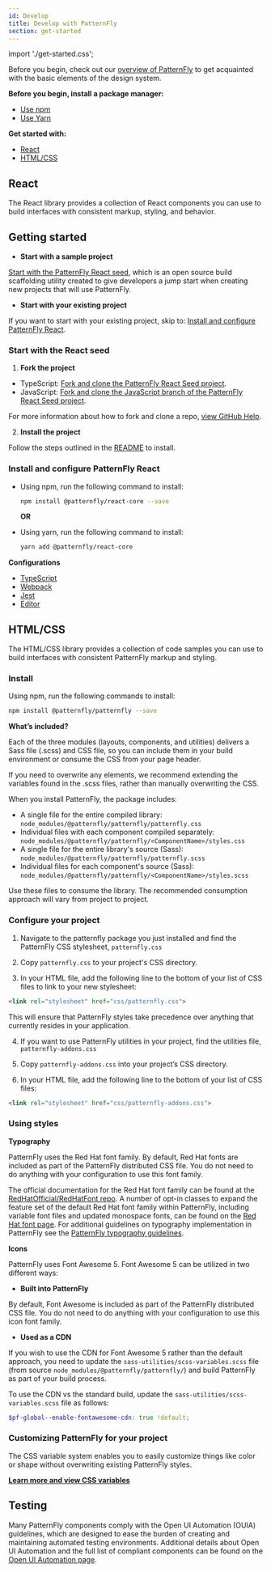 ```yaml
---
id: Develop
title: Develop with PatternFly
section: get-started
---
```

import './get-started.css';


Before you begin, check out our [overview of PatternFly](/get-started/about) to get acquainted with the basic elements of the design system.

**Before you begin, install a package manager:**

* [Use npm](https://nodejs.org/en/download)
* [Use Yarn](https://yarnpkg.com/en/docs/getting-started)

**Get started with:**

* [React](#react)
* [HTML/CSS](#htmlcss)

## React

The React library provides a collection of React components you can use to build interfaces with consistent markup, styling, and behavior.

## Getting started
  * **Start with a sample project**

  [Start with the PatternFly React seed](#start-with-the-react-seed), which is an open source build scaffolding utility created to give developers a jump start when creating new projects that will use PatternFly.


  * **Start with your existing project**

  If you want to start with your existing project, skip to: [Install and configure PatternFly React](#install-and-configure-patternfly-react).

### Start with the React seed
1. **Fork the project**

  * TypeScript: [Fork and clone the PatternFly React Seed project](https://github.com/patternfly/patternfly-react-seed).
  * JavaScript: [Fork and clone the JavaScript branch of the PatternFly React Seed project](https://github.com/patternfly/patternfly-react-seed/tree/javascript).

  For more information about how to fork and clone a repo, [view GitHub Help](https://help.github.com/articles/fork-a-repo/).


2. **Install the project**

  Follow the steps outlined in the [README](https://github.com/patternfly/patternfly-react-seed#quick-start) to install.

### Install and configure PatternFly React
* Using npm, run the following command to install:
  ```sh
  npm install @patternfly/react-core --save
  ```

  **OR**

* Using yarn, run the following command to install:
  ```sh
  yarn add @patternfly/react-core
  ```

**Configurations**
* [TypeScript](https://github.com/patternfly/patternfly-react-seed/blob/master/tsconfig.json)
* [Webpack](https://github.com/patternfly/patternfly-react-seed/blob/master/webpack.common.js)
* [Jest](https://github.com/patternfly/patternfly-react-seed/blob/master/jest.config.js)
* [Editor](https://github.com/patternfly/patternfly-react-seed/blob/master/.editorconfig)

## HTML/CSS
The HTML/CSS library provides a collection of code samples you can use to build interfaces with consistent PatternFly markup and styling.

### Install
Using npm, run the following commands to install:
```sh
npm install @patternfly/patternfly --save
```

**What’s included?**

Each of the three modules (layouts, components, and utilities) delivers a Sass file (.scss) and CSS file, so you can include them in your build environment or consume the CSS from your page header.

If you need to overwrite any elements, we recommend extending the variables found in the .scss files, rather than manually overwriting the CSS.

When you install PatternFly, the package includes:

  * A single file for the entire compiled library: ```node_modules/@patternfly/patternfly/patternfly.css```
  * Individual files with each component compiled separately: ```node_modules/@patternfly/patternfly/<ComponentName>/styles.css```
  * A single file for the entire library's source (Sass): ```node_modules/@patternfly/patternfly/patternfly.scss```
  * Individual files for each component's source (Sass): ```node_modules/@patternfly/patternfly/<ComponentName>/styles.scss```

Use these files to consume the library. The recommended consumption approach will vary from project to project.

### Configure your project
1. Navigate to the patternfly package you just installed and find the PatternFly CSS stylesheet, ```patternfly.css```

2. Copy ```patternfly.css``` to your project's CSS directory.

3. In your HTML file, add the following line to the bottom of your list of CSS files to link to your new stylesheet:

  ```html noLive
  <link rel="stylesheet" href="css/patternfly.css">
  ```

  This will ensure that PatternFly styles take precedence over anything that currently resides in your application.

4. If you want to use PatternFly utilities in your project, find the utilities file,  ```patternfly-addons.css```

5. Copy ```patternfly-addons.css``` into your project’s CSS directory.

6. In your HTML file, add the following line to the bottom of your list of CSS files:

  ```html noLive
  <link rel="stylesheet" href="css/patternfly-addons.css">
  ```

### Using styles
**Typography**

PatternFly uses the Red Hat font family. By default, Red Hat fonts are included as part of the PatternFly distributed CSS file. You do not need to do anything with your configuration to use this font family.

The official documentation for the Red Hat font family can be found at the [RedHatOfficial/RedHatFont repo](https://github.com/RedHatOfficial/RedHatFont). A number of opt-in classes to expand the feature set of the default Red Hat font family within PatternFly, including variable font files and updated monospace fonts, can be found on the [Red Hat font page](/developer-resources/red-hat-font/). For additional guidelines on typography implementation in PatternFly see the [PatternFly typography guidelines](/guidelines/typography/).

**Icons**

PatternFly uses Font Awesome 5. Font Awesome 5 can be utilized in two different ways:

  * **Built into PatternFly**

  By default, Font Awesome is included as part of the PatternFly distributed CSS file. You do not need to do anything with your configuration to use this icon font family.

  * **Used as a CDN**

  If you wish to use the CDN for Font Awesome 5 rather than the default approach, you need to update the ```sass-utilities/scss-variables.scss``` file (from source ```node_modules/@patternfly/patternfly/```) and build PatternFly as part of your build process.

  To use the CDN vs the standard build, update the ```sass-utilities/scss-variables.scss``` file as follows:

  ```scss
  $pf-global--enable-fontawesome-cdn: true !default;
  ```

### Customizing PatternFly for your project
The CSS variable system enables you to easily customize things like color or shape without overwriting existing PatternFly styles.

[**Learn more and view CSS variables**](/developer-resources/global-css-variables) <i class="ws-content-blueArrow fas fa-arrow-right pf-u-mx-sm"></i>

## Testing

Many PatternFly components comply with the Open UI Automation (OUIA) guidelines, which are designed to ease the burden of creating and maintaining automated testing environments.  Additional details about Open UI Automation and the full list of compliant components can be found on the [Open UI Automation page](/developer-resources/open-ui-automation).
